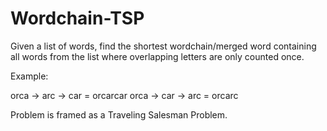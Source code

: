 # Wordchain-TSP

Given a list of words, find the shortest wordchain/merged word containing all words from the list where overlapping letters are only counted once.

Example: 

orca -> arc -> car = orcarcar
orca -> car -> arc = orcarc 

Problem is framed as a Traveling Salesman Problem. 
